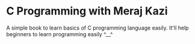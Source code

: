 # C Programming with Meraj Kazi

A simple book to learn basics of C programming language easily. It'll help beginners to learn programming easily ^__^

